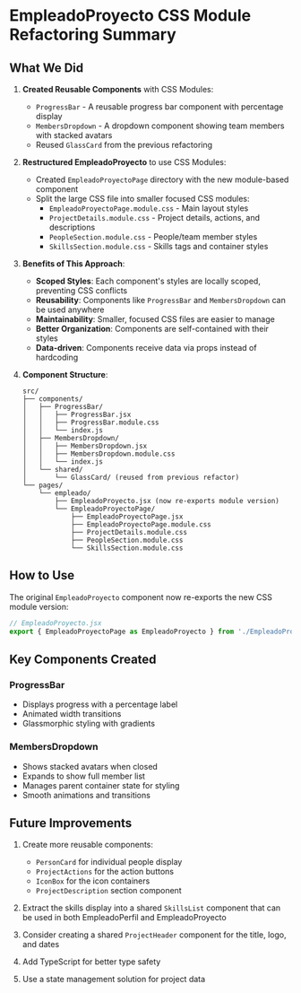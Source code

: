# EmpleadoProyecto CSS Module Refactoring Summary

## What We Did

1. **Created Reusable Components** with CSS Modules:
   - `ProgressBar` - A reusable progress bar component with percentage display
   - `MembersDropdown` - A dropdown component showing team members with stacked avatars
   - Reused `GlassCard` from the previous refactoring

2. **Restructured EmpleadoProyecto** to use CSS Modules:
   - Created `EmpleadoProyectoPage` directory with the new module-based component
   - Split the large CSS file into smaller focused CSS modules:
     - `EmpleadoProyectoPage.module.css` - Main layout styles
     - `ProjectDetails.module.css` - Project details, actions, and descriptions
     - `PeopleSection.module.css` - People/team member styles
     - `SkillsSection.module.css` - Skills tags and container styles

3. **Benefits of This Approach**:
   - **Scoped Styles**: Each component's styles are locally scoped, preventing CSS conflicts
   - **Reusability**: Components like `ProgressBar` and `MembersDropdown` can be used anywhere
   - **Maintainability**: Smaller, focused CSS files are easier to manage
   - **Better Organization**: Components are self-contained with their styles
   - **Data-driven**: Components receive data via props instead of hardcoding

4. **Component Structure**:
   ```
   src/
   ├── components/
   │   ├── ProgressBar/
   │   │   ├── ProgressBar.jsx
   │   │   ├── ProgressBar.module.css
   │   │   └── index.js
   │   ├── MembersDropdown/
   │   │   ├── MembersDropdown.jsx
   │   │   ├── MembersDropdown.module.css
   │   │   └── index.js
   │   └── shared/
   │       └── GlassCard/ (reused from previous refactor)
   └── pages/
       └── empleado/
           ├── EmpleadoProyecto.jsx (now re-exports module version)
           └── EmpleadoProyectoPage/
               ├── EmpleadoProyectoPage.jsx
               ├── EmpleadoProyectoPage.module.css
               ├── ProjectDetails.module.css
               ├── PeopleSection.module.css
               └── SkillsSection.module.css
   ```

## How to Use

The original `EmpleadoProyecto` component now re-exports the new CSS module version:

```javascript
// EmpleadoProyecto.jsx
export { EmpleadoProyectoPage as EmpleadoProyecto } from './EmpleadoProyectoPage/EmpleadoProyectoPage';
```

## Key Components Created

### ProgressBar
- Displays progress with a percentage label
- Animated width transitions
- Glassmorphic styling with gradients

### MembersDropdown
- Shows stacked avatars when closed
- Expands to show full member list
- Manages parent container state for styling
- Smooth animations and transitions

## Future Improvements

1. Create more reusable components:
   - `PersonCard` for individual people display
   - `ProjectActions` for the action buttons
   - `IconBox` for the icon containers
   - `ProjectDescription` section component

2. Extract the skills display into a shared `SkillsList` component that can be used in both EmpleadoPerfil and EmpleadoProyecto

3. Consider creating a shared `ProjectHeader` component for the title, logo, and dates

4. Add TypeScript for better type safety

5. Use a state management solution for project data